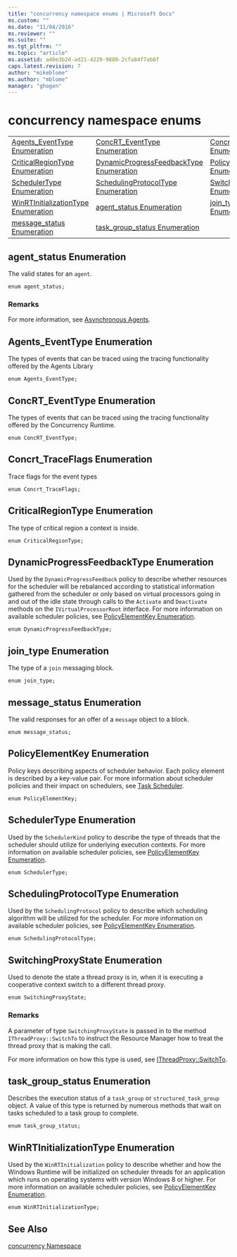 ```yaml
---
title: "concurrency namespace enums | Microsoft Docs"
ms.custom: ""
ms.date: "11/04/2016"
ms.reviewer: ""
ms.suite: ""
ms.tgt_pltfrm: ""
ms.topic: "article"
ms.assetid: a40e3b2d-ad21-4229-9880-2cfa84f7ab8f
caps.latest.revision: 7
author: "mikeblome"
ms.author: "mblome"
manager: "ghogen"
---
```

# concurrency namespace enums
||||  
|-|-|-|  
|[Agents_EventType Enumeration](#agents_eventtype)|[ConcRT_EventType Enumeration](#concrt_eventtype)|[Concrt_TraceFlags Enumeration](#concrt_traceflags)|  
|[CriticalRegionType Enumeration](#criticalregiontype)|[DynamicProgressFeedbackType Enumeration](#dynamicprogressfeedbacktype)|[PolicyElementKey Enumeration](#policyelementkey)|  
|[SchedulerType Enumeration](#schedulertype)|[SchedulingProtocolType Enumeration](#schedulingprotocoltype)|[SwitchingProxyState Enumeration](#switchingproxystate)|  
|[WinRTInitializationType Enumeration](#winrtinitializationtype)|[agent_status Enumeration](#agent_status)|[join_type Enumeration](#join_type)|  
|[message_status Enumeration](#message_status)|[task_group_status Enumeration](#task_group_status)|  
  
##  <a name="agent_status"></a>  agent_status Enumeration  
 The valid states for an `agent`.  
  
```
enum agent_status;
```  
  
### Remarks  
 For more information, see [Asynchronous Agents](../../../parallel/concrt/asynchronous-agents.md).  
  
##  <a name="agents_eventtype"></a>  Agents_EventType Enumeration  
 The types of events that can be traced using the tracing functionality offered by the Agents Library  
  
```
enum Agents_EventType;
```  
  
##  <a name="concrt_eventtype"></a>  ConcRT_EventType Enumeration  
 The types of events that can be traced using the tracing functionality offered by the Concurrency Runtime.  
  
```
enum ConcRT_EventType;
```  
  
##  <a name="concrt_traceflags"></a>  Concrt_TraceFlags Enumeration  
 Trace flags for the event types  
  
```
enum Concrt_TraceFlags;
```  
  
##  <a name="criticalregiontype"></a>  CriticalRegionType Enumeration  
 The type of critical region a context is inside.  
  
```
enum CriticalRegionType;
```  
  
##  <a name="dynamicprogressfeedbacktype"></a>  DynamicProgressFeedbackType Enumeration  
 Used by the `DynamicProgressFeedback` policy to describe whether resources for the scheduler will be rebalanced according to statistical information gathered from the scheduler or only based on virtual processors going in and out of the idle state through calls to the `Activate` and `Deactivate` methods on the `IVirtualProcessorRoot` interface. For more information on available scheduler policies, see [PolicyElementKey Enumeration](concurrency-namespace-enums.md).  
  
```
enum DynamicProgressFeedbackType;
```  
  
##  <a name="join_type"></a>  join_type Enumeration  
 The type of a `join` messaging block.  
  
```
enum join_type;
```  
  
##  <a name="message_status"></a>  message_status Enumeration  
 The valid responses for an offer of a `message` object to a block.  
  
```
enum message_status;
```  
  
##  <a name="policyelementkey"></a>  PolicyElementKey Enumeration  
 Policy keys describing aspects of scheduler behavior. Each policy element is described by a key-value pair. For more information about scheduler policies and their impact on schedulers, see [Task Scheduler](../../../parallel/concrt/task-scheduler-concurrency-runtime.md).  
  
```
enum PolicyElementKey;
```  
  
##  <a name="schedulertype"></a>  SchedulerType Enumeration  
 Used by the `SchedulerKind` policy to describe the type of threads that the scheduler should utilize for underlying execution contexts. For more information on available scheduler policies, see [PolicyElementKey Enumeration](concurrency-namespace-enums.md).  
  
```
enum SchedulerType;
```  
  
##  <a name="schedulingprotocoltype"></a>  SchedulingProtocolType Enumeration  
 Used by the `SchedulingProtocol` policy to describe which scheduling algorithm will be utilized for the scheduler. For more information on available scheduler policies, see [PolicyElementKey Enumeration](concurrency-namespace-enums.md).  
  
```
enum SchedulingProtocolType;
```  
  
##  <a name="switchingproxystate"></a>  SwitchingProxyState Enumeration  
 Used to denote the state a thread proxy is in, when it is executing a cooperative context switch to a different thread proxy.  
  
```
enum SwitchingProxyState;
```  
  
### Remarks  
 A parameter of type `SwitchingProxyState` is passed in to the method `IThreadProxy::SwitchTo` to instruct the Resource Manager how to treat the thread proxy that is making the call.  
  
 For more information on how this type is used, see [IThreadProxy::SwitchTo](ithreadproxy-structure.md#switchto).  
  
##  <a name="task_group_status"></a>  task_group_status Enumeration  
 Describes the execution status of a `task_group` or `structured_task_group` object. A value of this type is returned by numerous methods that wait on tasks scheduled to a task group to complete.  
  
```
enum task_group_status;
```  
  
##  <a name="winrtinitializationtype"></a>  WinRTInitializationType Enumeration  
 Used by the `WinRTInitialization` policy to describe whether and how the Windows Runtime will be initialized on scheduler threads for an application which runs on operating systems with version Windows 8 or higher. For more information on available scheduler policies, see [PolicyElementKey Enumeration](concurrency-namespace-enums.md).  
  
```
enum WinRTInitializationType;
```  
  
## See Also  
 [concurrency Namespace](concurrency-namespace.md)

